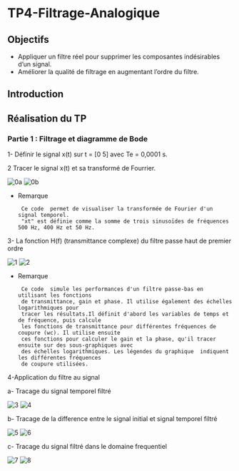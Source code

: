 # TP4-Filtrage-Analogique

## Objectifs
  - Appliquer un filtre réel pour supprimer les composantes indésirables d’un signal. 
  -  Améliorer la qualité de filtrage en augmentant l’ordre du filtre.

## Introduction

## Réalisation du TP

### Partie 1 : Filtrage et diagramme de Bode

  1- Définir le signal x(t) sur t = [0 5] avec Te = 0,0001 s.

  2 Tracer le signal x(t) et sa transformé de Fourrier.

  ![0a](https://user-images.githubusercontent.com/78149349/213871207-37fd7528-b444-46b1-bacc-71608f9339b4.png)
  ![0b](https://user-images.githubusercontent.com/78149349/213871208-1ab5016c-1d01-429b-b07b-ced626c18c7d.png)


   - Remarque
   
          Ce code  permet de visualiser la transformée de Fourier d'un signal temporel.
          "xt" est définie comme la somme de trois sinusoïdes de fréquences 500 Hz, 400 Hz et 50 Hz. 
    
3- La fonction H(f) (transmittance complexe) du filtre passe haut de premier ordre 
    
  ![1](https://user-images.githubusercontent.com/78149349/213871355-4d51645e-20d8-4336-af7b-721930647dae.png)
  ![2](https://user-images.githubusercontent.com/78149349/213871357-4a906d35-f658-42df-aeec-408928bf7f7f.png)

   - Remarque
   
          Ce code  simule les performances d'un filtre passe-bas en utilisant les fonctions
          de transmittance, gain et phase. Il utilise également des échelles logarithmiques pour
          tracer les résultats.Il définit d'abord les variables de temps et de fréquence, puis calcule
          les fonctions de transmittance pour différentes fréquences de coupure (wc). Il utilise ensuite
          ces fonctions pour calculer le gain et la phase, qu'il tracer ensuite sur des sous-graphiques avec
          des échelles logarithmiques. Les légendes du graphique  indiquent les différentes fréquences
          de coupure utilisées.


4-Application du filtre au signal

   a- Tracage du signal temporel filtré

  ![3](https://user-images.githubusercontent.com/78149349/213871360-14a35d41-c0d8-4055-b123-83200e177421.png)
  ![4](https://user-images.githubusercontent.com/78149349/213871362-04ff1d6c-d22f-429f-97dd-b07accf71146.png)
  

   b- Tracage de la difference entre le signal initial et signal temporel filtré

  ![5](https://user-images.githubusercontent.com/78149349/213871364-b2e59fcf-abb6-4e13-889c-08805f5989f6.png)
  ![6](https://user-images.githubusercontent.com/78149349/213871365-9e258a84-9909-4cd3-b886-dc8467ebca76.png)
  

   c- Tracage du signal filtré dans le domaine frequentiel
   
  ![7](https://user-images.githubusercontent.com/78149349/213871367-5458732c-1c25-477e-b3ce-33cb2b69cc72.png)
  ![8](https://user-images.githubusercontent.com/78149349/213871369-259b8ab1-6a2b-440b-9667-7987310b9e89.png)


